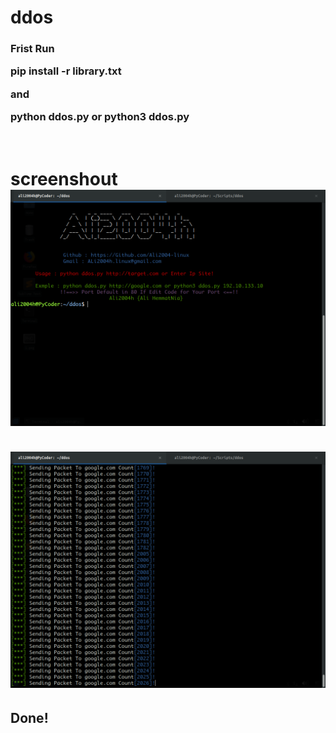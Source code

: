 # ddos

<h3>Frist Run

pip install -r library.txt

and 

python ddos.py or python3 ddos.py
</h3>
<br><h1>screenshout

<img src="2.png" title="ddos.py">
<br>
<br>
<img src="1.png" title="ddos for google">
<h2>Done!</h2>
